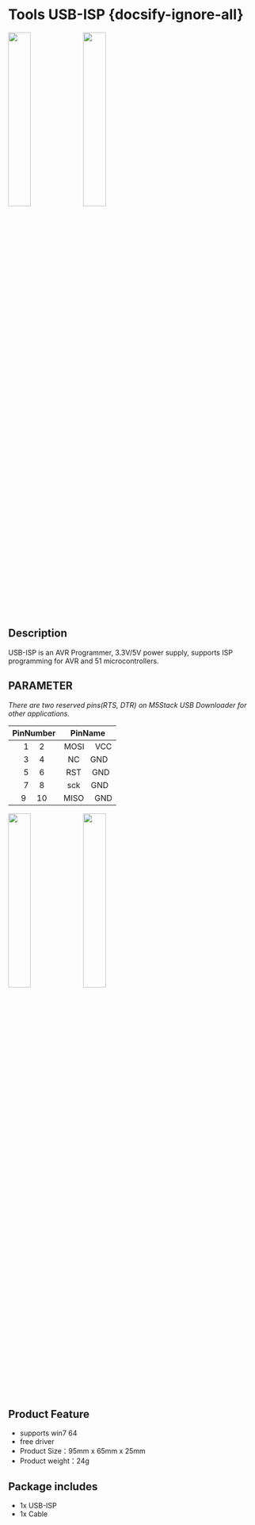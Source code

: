 # Tools USB-ISP {docsify-ignore-all}

<img src="assets/img/product_pics/tool/usb_isp/tool_usb_isp_01.jpg" width="30%" height="30%"><img src="assets/img/product_pics/tool/usb_isp/tool_usb_isp_03.jpg" width="30%" height="30%">



## Description

USB-ISP is an AVR Programmer,  3.3V/5V power supply, supports ISP programming for AVR and 51 microcontrollers. 


## PARAMETER

*There are two reserved pins(RTS, DTR) on M5Stack USB Downloader for other applications.*

|       PinNumber      |        PinName        |
| :-------:        |:----------: |
|    1  &nbsp; &nbsp;  2     |   MOSI   &nbsp; &nbsp; VCC    |
|    3  &nbsp; &nbsp;  4     |   NC     &nbsp; &nbsp; GND    |
|    5  &nbsp; &nbsp;  6     |   RST    &nbsp; &nbsp; GND    |
|    7  &nbsp; &nbsp;  8     |   sck    &nbsp; &nbsp; GND    |
|    9  &nbsp; &nbsp;  10    |   MISO   &nbsp; &nbsp; GND    |

<img src="assets/img/product_pics/tool/usb_isp/tool_usb_isp_02.jpg" width="30%" height="30%"><img src="assets/img/product_pics/tool/usb_isp/tool_usb_isp_04.jpg" width="30%" height="30%">


## Product Feature

- supports win7 64
- free driver
- Product Size：95mm x 65mm x 25mm
- Product weight：24g

## Package includes 
- 1x USB-ISP  
- 1x Cable

<script>

   var purchase_link = 'https://m5stack.com/collections/m5-accessory/products/isp-usbasp-programmer';

   anchor_search(purchase_link);
   scrollFunc();

</script>
